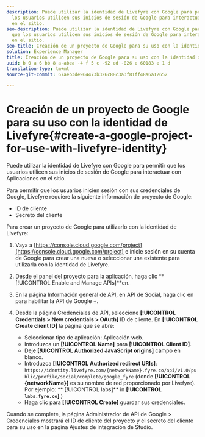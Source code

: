```yaml
---
description: Puede utilizar la identidad de Livefyre con Google para permitir que
  los usuarios utilicen sus inicios de sesión de Google para interactuar con Aplicaciones
  en el sitio.
seo-description: Puede utilizar la identidad de Livefyre con Google para permitir
  que los usuarios utilicen sus inicios de sesión de Google para interactuar con Aplicaciones
  en el sitio.
seo-title: Creación de un proyecto de Google para su uso con la identidad de Livefyre
solution: Experience Manager
title: Creación de un proyecto de Google para su uso con la identidad de Livefyre
uuid: b 0 a 6 bb 8 a-abea -4 f 5 c -92 ed -026 e 60183 e 1 d
translation-type: tm+mt
source-git-commit: 67aeb3de964473b326c88c3a3f81ff48a6a12652

---
```



# Creación de un proyecto de Google para su uso con la identidad de Livefyre{#create-a-google-project-for-use-with-livefyre-identity}

Puede utilizar la identidad de Livefyre con Google para permitir que los usuarios utilicen sus inicios de sesión de Google para interactuar con Aplicaciones en el sitio.

Para permitir que los usuarios inicien sesión con sus credenciales de Google, Livefyre requiere la siguiente información de proyecto de Google:

* ID de cliente
* Secreto del cliente

Para crear un proyecto de Google para utilizarlo con la identidad de Livefyre:

1. Vaya a [https://console.cloud.google.com/project](https://console.cloud.google.com/project) e inicie sesión en su cuenta de Google para crear una nueva o seleccionar una existente para utilizarla con la identidad de Livefyre.
1. Desde el panel del proyecto para la aplicación, haga clic **[!UICONTROL Enable and Manage APIs]**en.
1. En la página Información general de API, en API de Social, haga clic en para habilitar la API de Google +.
1. Desde la página Credenciales de API, seleccione **[!UICONTROL Credentials > New credentials > OAuth]** ID de cliente. En **[!UICONTROL Create client ID]** la página que se abre:

   * Seleccionar tipo de aplicación: Aplicación web.
   * Introduzca un **[!UICONTROL Name]** para **[!UICONTROL Client ID]**.
   * Deje **[!UICONTROL Authorized JavaScript origins]** campo en blanco.
   * Introduzca **[!UICONTROL Authorized redirect URIs]**: `https://identity.livefyre.com/{networkName}.fyre.co/api/v1.0/public/profile/social/complete/google_fyre` (donde **[!UICONTROL {networkName}]** es su nombre de red proporcionado por Livefyre). Por ejemplo: ** [!UICONTROL labs]** in **[!UICONTROL `labs.fyre.co`]**.)
   * Haga clic para **[!UICONTROL Create]** guardar sus credenciales.

Cuando se complete, la página Administrador de API de Google > Credenciales mostrará el ID de cliente del proyecto y el secreto del cliente para su uso en la página Ajustes de integración de Studio.
